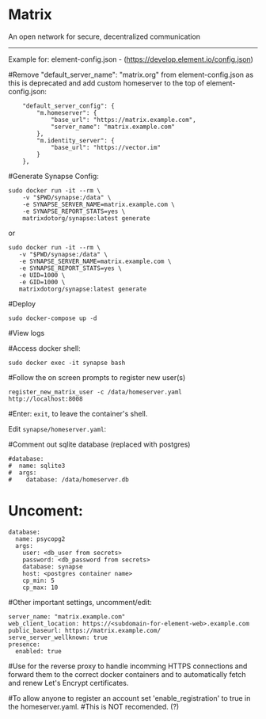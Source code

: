 # Matrix
An open network for secure, decentralized communication
  
---
  
Example for: element-config.json  - (https://develop.element.io/config.json)

#Remove "default_server_name": "matrix.org" from element-config.json as this is deprecated and add custom homeserver to the top of element-config.json:
```
    "default_server_config": {
        "m.homeserver": {
            "base_url": "https://matrix.example.com",
            "server_name": "matrix.example.com"
        },
        "m.identity_server": {
            "base_url": "https://vector.im"
        }
    },
```

#Generate Synapse Config:
```
sudo docker run -it --rm \
    -v "$PWD/synapse:/data" \
    -e SYNAPSE_SERVER_NAME=matrix.example.com \
    -e SYNAPSE_REPORT_STATS=yes \
    matrixdotorg/synapse:latest generate
 ```
 or
 ```
sudo docker run -it --rm \
    -v "$PWD/synapse:/data" \
    -e SYNAPSE_SERVER_NAME=matrix.example.com \
    -e SYNAPSE_REPORT_STATS=yes \
    -e UID=1000 \
    -e GID=1000 \
    matrixdotorg/synapse:latest generate
```
#Deploy
```
sudo docker-compose up -d
```

#View logs

#Access docker shell:
```
sudo docker exec -it synapse bash
```

#Follow the on screen prompts to register new user(s)
```
register_new_matrix_user -c /data/homeserver.yaml http://localhost:8008
```

#Enter: `exit`, to leave the container's shell.

Edit `synapse/homeserver.yaml`:

#Comment out sqlite database (replaced with postgres)
```
#database:
#  name: sqlite3
#  args:
#    database: /data/homeserver.db
```

# Uncoment: 
```
database:
  name: psycopg2
  args:
    user: <db_user from secrets>
    password: <db_password from secrets>
    database: synapse
    host: <postgres container name>
    cp_min: 5
    cp_max: 10
```

#Other important settings, uncomment/edit:
```
server_name: "matrix.example.com"
web_client_location: https://<subdomain-for-element-web>.example.com
public_baseurl: https://matrix.example.com/
serve_server_wellknown: true
presence:
  enabled: true
```

#Use for the reverse proxy to handle incomming HTTPS connections and forward them to the correct docker containers and to automatically fetch and renew Let's Encrypt certificates.

#To allow anyone to register an account set 'enable_registration' to true in the homeserver.yaml.
#This is NOT recomended. (?)
